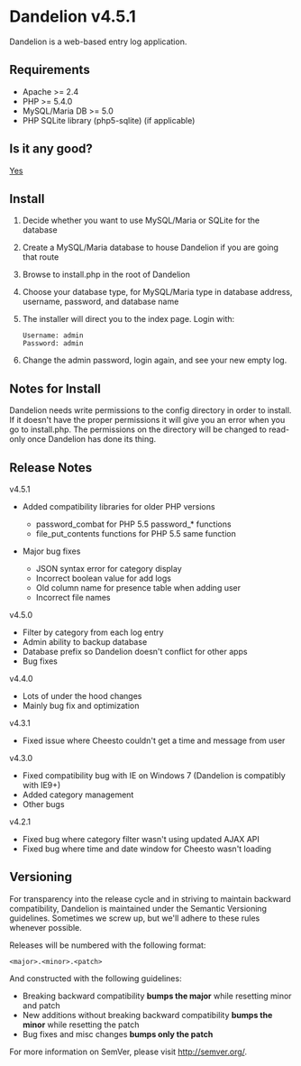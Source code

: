 Dandelion v4.5.1
================

Dandelion is a web-based entry log application.

Requirements
------------

* Apache >= 2.4
* PHP >= 5.4.0
* MySQL/Maria DB >= 5.0
* PHP SQLite library (php5-sqlite) (if applicable)

Is it any good?
---------------

[Yes](https://news.ycombinator.com/item?id=3067434)

Install
-------

1. Decide whether you want to use MySQL/Maria or SQLite for the database
2. Create a MySQL/Maria database to house Dandelion if you are going that route
3. Browse to install.php in the root of Dandelion
4. Choose your database type, for MySQL/Maria type in database address, username, password, and database name
5. The installer will direct you to the index page. Login with:

   ```
   Username: admin
   Password: admin
   ```

6. Change the admin password, login again, and see your new empty log.

Notes for Install
-----------------

Dandelion needs write permissions to the config directory in order to install. If it doesn't have the proper permissions it will give you an error when you go to install.php. The permissions on the directory will be changed to read-only once Dandelion has done its thing.

Release Notes
-------------

v4.5.1

- Added compatibility libraries for older PHP versions
	- password_combat for PHP 5.5 password_* functions
	- file_put_contents functions for PHP 5.5 same function
	
- Major bug fixes
	- JSON syntax error for category display
	- Incorrect boolean value for add logs
	- Old column name for presence table when adding user
	- Incorrect file names

v4.5.0

- Filter by category from each log entry
- Admin ability to backup database
- Database prefix so Dandelion doesn't conflict for other apps
- Bug fixes

v4.4.0

- Lots of under the hood changes
- Mainly bug fix and optimization

v4.3.1

- Fixed issue where Cheesto couldn't get a time and message from user

v4.3.0

- Fixed compatibility bug with IE on Windows 7 (Dandelion is compatibly with IE9+)
- Added category management
- Other bugs

v4.2.1

- Fixed bug where category filter wasn't using updated AJAX API
- Fixed bug where time and date window for Cheesto wasn't loading

Versioning
----------

For transparency into the release cycle and in striving to maintain backward compatibility, Dandelion is maintained under the Semantic Versioning guidelines. Sometimes we screw up, but we'll adhere to these rules whenever possible.

Releases will be numbered with the following format:

`<major>.<minor>.<patch>`

And constructed with the following guidelines:

- Breaking backward compatibility **bumps the major** while resetting minor and patch
- New additions without breaking backward compatibility **bumps the minor** while resetting the patch
- Bug fixes and misc changes **bumps only the patch**

For more information on SemVer, please visit <http://semver.org/>.
